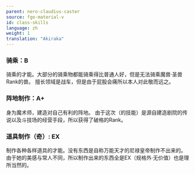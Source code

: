 ```yaml
---
parent: nero-claudius-caster
source: fgo-material-v
id: class-skills
language: zh
weight: 1
translation: "Akiraka"
---
```


### 骑乘：B

骑乘的才能。大部分的骑乘物都能骑乘得比普通人好，但是无法骑乘魔兽·圣兽Rank的兽。
擅长领域是战车，但是由于屁股会痛所以本人对此敬而远之。

### 阵地制作：A+

身为魔术师，建造对自己有利的阵地。
由于这次（的技能）是源自建造剧院的传说以及斗技场的经营手段，所以获得了破格的Rank。

### 道具制作（奇）: EX

制作各种各样道具的才能。没有东西是自称万能天才的尼禄皇帝制作不出来的。
由于她的美感与常人不同，所以制作出来的东西全是EX（规格外·无价值）也是理所当然的。
